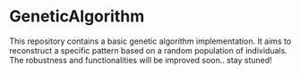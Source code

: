 # GeneticAlgorithm

This repository contains a basic genetic algorithm implementation. It aims to reconstruct a specific pattern based on a random population of individuals. The robustness and functionalities will be improved soon.. stay stuned!
